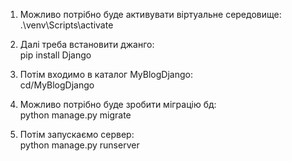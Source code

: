 1) Можливо потрібно буде активувати віртуальне середовище:  
  .\venv\Scripts\activate
   
2) Далі треба встановити джанго:  
  pip install Django

3) Потім входимо в каталог MyBlogDjango:  
  cd/MyBlogDjango

4) Можливо потрібно буде зробити міграцію бд:  
  python manage.py migrate

5) Потім запускаємо сервер:  
  python manage.py runserver
